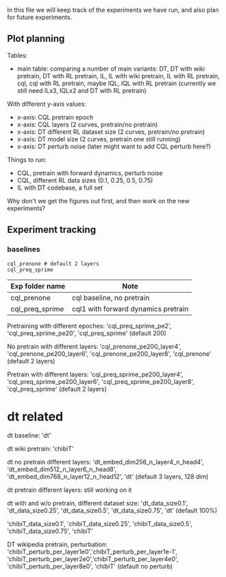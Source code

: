 In this file we will keep track of the experiments we have run, and also plan for future experiments.

## Plot planning

Tables:
- main table: comparing a number of main variants: DT, DT with wiki pretrain, DT with RL pretrain, IL, IL with wiki pretrain, IL with RL pretrain, cql, cql with RL pretrain, maybe IQL, IQL with RL pretrain (currently we still need ILx3, IQLx2 and DT with RL pretrain)

With different y-axis values: 
- x-axis: CQL pretrain epoch
- x-axis: CQL layers (2 curves, pretrain/no pretrain)
- x-axis: DT different RL dataset size (2 curves, pretrain/no pretrain)
- x-axis: DT model size (2 curves, pretrain one still running)
- x-axis: DT perturb noise (later might want to add CQL perturb here?)

Things to run: 
- CQL, pretrain with forward dynamics, perturb noise
- CQL, different RL data sizes (0.1, 0.25, 0.5, 0.75)
- IL with DT codebase, a full set 

Why don't we get the figures out first, and then work on the new experiments? 

## Experiment tracking

### baselines
```
cql_prenone # default 2 layers
cql_preq_sprime

```
| Exp folder name | Note                                | 
|-----------------|-------------------------------------| 
| cql_prenone | cql baseline, no pretrain           | 
| cql_preq_sprime | cql1 with forward dynamics pretrain | 

Pretraining with different epoches: 'cql_preq_sprime_pe2', 'cql_preq_sprime_pe20', 'cql_preq_sprime' (default 200)

No pretrain with different layers: 'cql_prenone_pe200_layer4', 'cql_prenone_pe200_layer6', 'cql_prenone_pe200_layer8', 'cql_prenone' (default 2 layers)

Pretrain with different layers: 'cql_preq_sprime_pe200_layer4', 'cql_preq_sprime_pe200_layer6', 'cql_preq_sprime_pe200_layer8', 'cql_preq_sprime' (default 2 layers)


# dt related
dt baseline: 'dt'

dt wiki pretrain: 'chibiT'

dt no pretrain different layers: 
'dt_embed_dim256_n_layer4_n_head4', 'dt_embed_dim512_n_layer6_n_head8', 'dt_embed_dim768_n_layer12_n_head12', 'dt' (default 3 layers, 128 dim)

dt pretrain different layers: still working on it

dt with and w/o pretrain, different dataset size: 'dt_data_size0.1', 'dt_data_size0.25', 'dt_data_size0.5', 'dt_data_size0.75', 'dt' (default 100%)

'chibiT_data_size0.1', 'chibiT_data_size0.25', 'chibiT_data_size0.5', 'chibiT_data_size0.75', 'chibiT'

DT wikipedia pretrain, perturbation: 
'chibiT_perturb_per_layer1e0','chibiT_perturb_per_layer1e-1',
 'chibiT_perturb_per_layer2e0','chibiT_perturb_per_layer4e0', 'chibiT_perturb_per_layer8e0', 'chibiT' (default no perturb)








